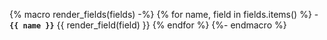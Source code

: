 {% macro render_fields(fields) -%}
    {% for name, field in fields.items() %}
    - **`{{ name }}`** {{ render_field(field) }}
    {% endfor %}
{%- endmacro %}